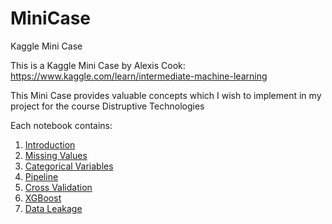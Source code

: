# MiniCase
Kaggle Mini Case

This is a Kaggle Mini Case by Alexis Cook: https://www.kaggle.com/learn/intermediate-machine-learning

This Mini Case provides valuable concepts which I wish to implement in my project for the course Distruptive Technologies

Each notebook contains:

1. [Introduction](https://github.com/Cosolo/MiniCase/blob/master/Introduction%20-%20data%20validation%2C%20MAE.ipynb)
2. [Missing Values](https://github.com/Cosolo/MiniCase/blob/master/Missing%20Values.ipynb)
3. [Categorical Variables](https://github.com/Cosolo/MiniCase/blob/master/Categorical%20variables.ipynb)
4. [Pipeline](https://github.com/Cosolo/MiniCase/blob/master/Pipeline.ipynb)
5. [Cross Validation](https://github.com/Cosolo/MiniCase/blob/master/Cross%20Validation.ipynb)
6. [XGBoost](https://github.com/Cosolo/MiniCase/blob/master/XGBoost.ipynb)
7. [Data Leakage](https://github.com/Cosolo/MiniCase/blob/master/Data%20Leakage.ipynb)
